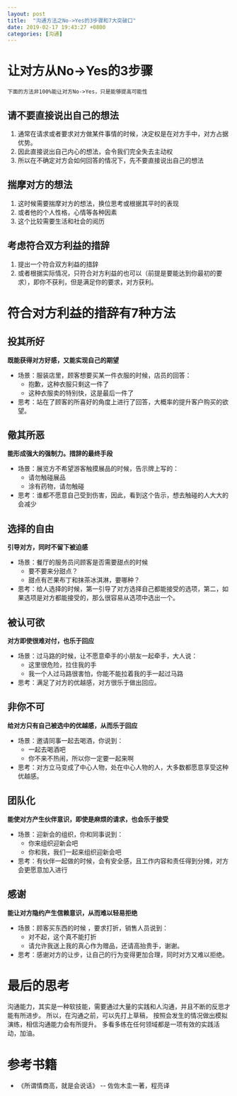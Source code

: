 ```yaml
---
layout: post
title:  "沟通方法之No->Yes的3步骤和7大突破口"
date: 2019-02-17 19:43:27 +0800
categories: [沟通]
---
```


# 让对方从No->Yes的3步骤
`下面的方法非100%能让对方No->Yes，只是能够提高可能性`
## 请不要直接说出自己的想法
1. 通常在请求或者要求对方做某件事情的时候，决定权是在对方手中，对方占据优势。
2. 因此直接说出自己内心的想法，会令我们完全失去主动权
3. 所以在不确定对方会如何回答的情况下，先不要直接说出自己的想法

## 揣摩对方的想法
1. 这时候需要揣摩对方的想法，换位思考或根据其平时的表现
2. 或者他的个人性格，心情等各种因素
3. 这个比较需要生活和社会的阅历

## 考虑符合双方利益的措辞
1. 提出一个符合双方利益的措辞
2. 或者根据实际情况，只符合对方利益的也可以（前提是要能达到你最初的要求），即你不获利，但是满足你的要求，对方获利。

# 符合对方利益的措辞有7种方法
## 投其所好
**既能获得对方好感，又能实现自己的期望**
+ 场景：服装店里，顾客想要买某一件衣服的时候，店员的回答：
  + 抱歉，这种衣服只剩这一件了
  + 这种衣服卖的特别快，这是最后一件了
+ 思考：站在了顾客的所喜好的角度上进行了回答，大概率的提升客户购买的欲望。

## 儆其所恶
**能形成强大的强制力。措辞的最终手段**
+ 场景：展览方不希望游客触摸展品的时候，告示牌上写的：
  + 请勿触碰展品
  + 涂有药物，请勿触碰
+ 思考：谁都不愿意自己受到伤害，因此，看到这个告示，想去触碰的人大大的会减少

## 选择的自由
**引导对方，同时不留下被迫感**
+ 场景：餐厅的服务员问顾客是否需要甜点的时候
  + 要不要来分甜点？
  + 甜点有芒果布丁和抹茶冰淇淋，要哪种？
+ 思考：给人选择的时候，第一引导了对方选择自己都能接受的选项，第二，如果选项是对方都能接受的，那么很容易从选项中选出一个。

## 被认可欲
**对方即使很难对付，也乐于回应**
+ 场景：过马路的时候，让不愿意牵手的小朋友一起牵手，大人说：
  + 这里很危险，拉住我的手
  + 我一个人过马路很害怕，你能不能拉着我的手一起过马路
+ 思考：满足了对方的优越感，对方很乐于做出回应。

## 非你不可
**给对方只有自己被选中的优越感，从而乐于回应**
+ 场景：邀请同事一起去喝酒，你说到：
  + 一起去喝酒吧
  + 你不来不热闹，所以你一定要一起来啊
+ 思考：对方立马变成了中心人物，处在中心人物的人，大多数都愿意享受这种优越感。

## 团队化
**能使对方产生伙伴意识，即使是麻烦的请求，也会乐于接受**
+ 场景：迎新会的组织，你和同事说到：
  + 你来组织迎新会吧
  + 你和我，我们一起来组织迎新会吧
+ 思考：有伙伴一起做的时候，会有安全感，且工作内容和责任得到分摊，对方会更愿意加入进行

## 感谢
**能让对方隐约产生信赖意识，从而难以轻易拒绝**
+ 场景：顾客买东西的时候 ，要求打折，销售人员说到：
  + 对不起，这个真不能打折
  + 请允许我送上我的真心作为赠品，还请高抬贵手，谢谢。
+ 思考：感谢对方的让步，让自己的行为变得更加合理，同时对方又难以拒绝。

# 最后的思考
沟通能力，其实是一种软技能，需要通过大量的实践和人沟通，并且不断的反思才能有所进步。
所以，在沟通之前，可以先打上草稿， 按照会发生的情况做出模拟演练，相信沟通能力会有所提升。
多看多练在任何领域都是一项有效的实践活动，加油。
 
# 参考书籍
* 《所谓情商高，就是会说话》 -- 佐佐木圭一著，程亮译
